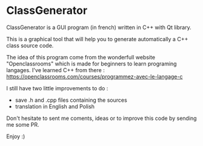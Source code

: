 # ClassGenerator

ClassGenerator is a GUI program (in french) written in C++ with Qt library.

This is a graphical tool that will help you to generate automatically a C++ class source code.

The idea of this program come from the wonderfull website "Openclassrooms" which is made for beginners to learn programing langages. I've learned C++ from there : https://openclassrooms.com/courses/programmez-avec-le-langage-c

I still have two little improvements to do :
- save .h and .cpp files containing the sources
- translation in English and Polish


Don't hesitate to sent me coments, ideas or to improve this code by sending me some PR.

Enjoy :)
